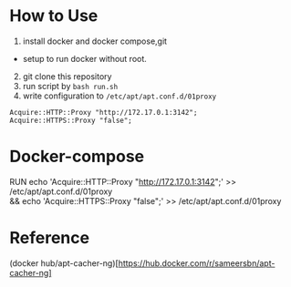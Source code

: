 # How to Use

1. install docker and docker compose,git
  + setup to run docker without root.
2. git clone this repository
3. run script by `bash run.sh`
4. write configuration to `/etc/apt/apt.conf.d/01proxy`
```
Acquire::HTTP::Proxy "http://172.17.0.1:3142";
Acquire::HTTPS::Proxy "false";
```

# Docker-compose

RUN echo 'Acquire::HTTP::Proxy "http://172.17.0.1:3142";' >> /etc/apt/apt.conf.d/01proxy \
 && echo 'Acquire::HTTPS::Proxy "false";' >> /etc/apt/apt.conf.d/01proxy

# Reference
(docker hub/apt-cacher-ng)[https://hub.docker.com/r/sameersbn/apt-cacher-ng]